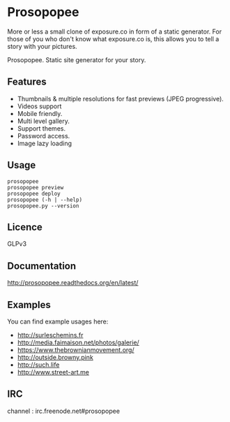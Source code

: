 # Prosopopee

More or less a small clone of exposure.co in form of a static generator. For
those of you who don't know what exposure.co is, this allows you to tell a
story with your pictures.

Prosopopee. Static site generator for your story.

## Features

 * Thumbnails & multiple resolutions for fast previews (JPEG progressive).
 * Videos support
 * Mobile friendly.
 * Multi level gallery.
 * Support themes.
 * Password access.
 * Image lazy loading
 
 
## Usage
```
prosopopee
prosopopee preview
prosopopee deploy
prosopopee (-h | --help)
prosopopee.py --version
```

## Licence 

GLPv3

## Documentation

  http://prosopopee.readthedocs.org/en/latest/

## Examples

You can find example usages here:

* http://surleschemins.fr
* http://media.faimaison.net/photos/galerie/
* https://www.thebrownianmovement.org/
* http://outside.browny.pink
* http://such.life
* http://www.street-art.me

## IRC 

channel : irc.freenode.net#prosopopee

